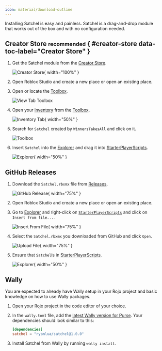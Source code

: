 ```yaml
---
icon: material/download-outline
---
```


Installing Satchel is easy and painless. Satchel is a drag-and-drop module that works out of the box and with no configuration needed.

## Creator Store <small>recommended</small> { #creator-store data-toc-label="Creator Store" }

1. Get the Satchel module from the [Creator Store].

    ![Creator Store](https://raw.githubusercontent.com/RyanLua/Satchel/main/assets/CreatorMarketplace.png){ width="100%" }

1. Open Roblox Studio and create a new place or open an existing place.

1. Open or locate the [Toolbox].

    ![View Tab Toolbox](https://prod.docsiteassets.roblox.com/assets/studio/general/View-Tab-Toolbox.png)

1. Open your [Inventory] from the [Toolbox].

    ![Inventory Tab](https://prod.docsiteassets.roblox.com/assets/studio/toolbox/Inventory-Tab.png){ width="50%" }

1. Search for `Satchel` created by `WinnersTakesAll` and click on it.

    ![Toolbox](https://raw.githubusercontent.com/RyanLua/Satchel/main/assets/MarketplaceCard.png)

1. Insert `Satchel` into the [Explorer] and drag it into [StarterPlayerScripts].

    ![Explorer](https://github.com/RyanLua/Satchel/assets/80087248/97d51886-08b6-40bb-b16b-90433dd7d2b7){ width="50%" }

  [Creator Store]: https://create.roblox.com/store/asset/13947506401
  [Inventory]: https://create.roblox.com/docs/studio/toolbox#inventory
  [Explorer]: https://create.roblox.com/docs/studio/explorer
  [Toolbox]: https://create.roblox.com/docs/studio/toolbox
  [StarterPlayerScripts]: https://create.roblox.com/docs/reference/engine/classes/StarterPlayerScripts

## GitHub Releases

1. Download the `Satchel.rbxmx` file from [Releases].

    ![GitHub Release](https://raw.githubusercontent.com/RyanLua/Satchel/main/assets/GitHubReleases.png){ width="75%" }

1. Open Roblox Studio and create a new place or open an existing place.

1. Go to [Explorer] and right-click on [`StarterPlayerScripts`][StarterPlayerScripts] and click on `Insert from file...`.

    ![Insert From File](https://raw.githubusercontent.com/RyanLua/Satchel/main/assets/InsertFromFile.png){ width="75%" }

1. Select the `Satchel.rbxmx` you downloaded from GitHub and click `Open`.

    ![Upload File](https://raw.githubusercontent.com/RyanLua/Satchel/main/assets/SelectFile.png){ width="75%" }

1. Ensure that `Satchel`is in [StarterPlayerScripts].

    ![Explorer](https://github.com/RyanLua/Satchel/assets/80087248/97d51886-08b6-40bb-b16b-90433dd7d2b7){ width="50%" }

  [Releases]: https://github.com/RyanLua/Satchel/releases

## Wally

You are expected to already have Wally setup in your Rojo project and basic knowledge on how to use Wally packages.

1. Open your Rojo project in the code editor of your choice.

1. In the `wally.toml` file, add the [latest Wally version for Purse][Wally]. Your dependencies should look similar to this:

    ``` toml title="wally.toml"
    [dependencies]
    satchel = "ryanlua/satchel@1.0.0"
    ```

1. Install Satchel from Wally by running `wally install`.

  [Wally]: https://wally.run/package/ryanlua/satchel
